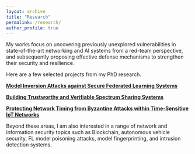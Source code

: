 ```yaml
---
layout: archive
title: "Research"
permalink: /research/
author_profile: true
---
```


<!-- My research lies at the intersection of computer security, networking, and AI. In today’s data-driven and universally connected cyber landscape, the three critical research areas are inseparable, each continuously advancing and shaping the others. -->
My works focus on uncovering previously unexplored vulnerabilities in state-of-the-art networking and AI systems from a red-team perspective, and subsequently proposing effective defense mechanisms to strengthen their security and resilience.

Here are a few selected projects from my PhD research.

[**Model Inversion Attacks against Secure Federated Learning Systems**](https://shishishi123.github.io/research/FL-Privacy/)

[**Building Trustworthy and Verifiable Spectrum Sharing Systems**](https://shishishi123.github.io/research/SAS-Security/)

[**Protecting Network Timing from Byzantine Attacks within Time-Sensitive IoT Networks**](https://shishishi123.github.io/research/IoT-Security/)

Beyond these areas, I am also interested in a range of network and information security topics such as Blockchain, autonomous vehicle security, FL model poisoning attacks, model fingerprinting, and intrusion detection systems. 
